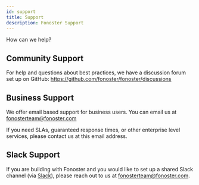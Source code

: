 ```yaml
---
id: support
title: Support
description: Fonoster Support
---
```


How can we help?

## Community Support

For help and questions about best practices, we have a discussion forum set up on GitHub: https://github.com/fonoster/fonoster/discussions

## Business Support

We offer email based support for business users. You can email us at fonosterteam@fonoster.com

If you need SLAs, guaranteed response times, or other enterprise level services, please contact us at this email address.

## Slack Support

If you are building with Fonoster and you would like to set up a shared Slack channel (via [Slack](https://form.typeform.com/to/CvQqk9)), please reach out to us at fonosterteam@fonoster.com.
